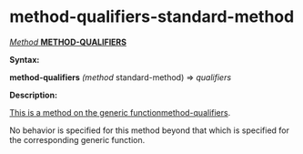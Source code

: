 method-qualifiers-standard-method
=================================

[*Method* **METHOD-QUALIFIERS**]()

**Syntax:**

**method-qualifiers** *(method* standard-method) => *qualifiers*

**Description:**

[This is a method on the generic function]()[method-qualifiers](method-qualifiers.md).

No behavior is specified for this method beyond that which is specified for the corresponding generic function.
